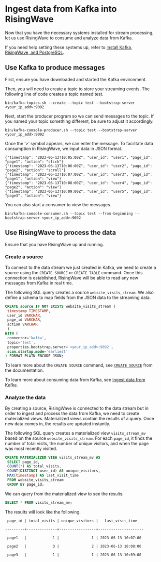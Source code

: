 # Ingest data from Kafka into RisingWave

Now that you have the necessary systems installed for stream processing, let us use RisingWave to consume and analyze data from Kafka. 

If you need help setting these systems up, refer to [Install Kafka, RisingWave, and PostgreSQL](/get-started/install-kafka-rw-pg.md).

## Use Kafka to produce messages

First, ensure you have downloaded and started the Kafka environment. 

Then, you will need to create a topic to store your streaming events. The following line of code creates a topic named test. 

```terminal
bin/kafka-topics.sh --create --topic test --bootstrap-server <your_ip_add>:9092
```

Next, start the producer program so we can send messages to the topic. If you named your topic something different, be sure to adjust it accordingly. 

```terminal
bin/kafka-console-producer.sh --topic test --bootstrap-server <your_ip_add>:9092
```

Once the ‘>’ symbol appears, we can enter the message. To facilitate data consumption in RisingWave, we input data in JSON format.

```terminal
{"timestamp": "2023-06-13T10:05:00Z", "user_id": "user1", "page_id": "page1", "action": "click"}
{"timestamp": "2023-06-13T10:06:00Z", "user_id": "user2", "page_id": "page2", "action": "scroll"}
{"timestamp": "2023-06-13T10:07:00Z", "user_id": "user3", "page_id": "page1", "action": "view"}
{"timestamp": "2023-06-13T10:08:00Z", "user_id": "user4", "page_id": "page2", "action": "view"}
{"timestamp": "2023-06-13T10:09:00Z", "user_id": "user5", "page_id": "page3", "action": "view"}
```

You can also start a consumer to view the messages.

```terminal
bin/kafka-console-consumer.sh --topic test --from-beginning --bootstrap-server <your_ip_add>:9092
```

## Use RisingWave to process the data

Ensure that you have RisingWave up and running.

### Create a source

To connect to the data stream we just created in Kafka, we need to create a source using the `CREATE SOURCE` or `CREATE TABLE` command. Once this connection is established, RisingWave will be able to read any new messages from Kafka in real time. 

The following SQL query creates a source `website_visits_stream`. We also define a schema to map fields from the JSON data to the streaming data. 

```sql
CREATE source IF NOT EXISTS website_visits_stream (
 timestamp TIMESTAMP,
 user_id VARCHAR,
 page_id VARCHAR,
 action VARCHAR
 )
WITH (
 connector='kafka',
 topic='test',
 properties.bootstrap.server='<your_ip_add>:9092',
 scan.startup.mode='earliest'
) FORMAT PLAIN ENCODE JSON;
```

To learn more about the `CREATE SOURCE` command, see [`CREATE SOURCE`](https://docs.risingwave.com/docs/current/sql-create-source/) from the documentation.

To learn more about consuming data from Kafka, see [Ingest data from Kafka](https://docs.risingwave.com/docs/current/ingest-from-kafka/).

### Analyze the data

By creating a source, RisingWave is connected to the data stream but in order to ingest and process the data from Kafka, we need to create materialized views. Materialized views contain the results of a query. Once new data comes in, the results are updated instantly.

The following SQL query creates a materialized view `visits_stream_mv` based on the source `website_visits_stream`. For each `page_id`, it finds the number of total visits, the number of unique visitors, and when the page was most recently visited.

```sql
CREATE MATERIALIZED VIEW visits_stream_mv AS
 SELECT page_id,
 COUNT(*) AS total_visits,
 COUNT(DISTINCT user_id) AS unique_visitors,
 MAX(timestamp) AS last_visit_time
 FROM website_visits_stream
 GROUP BY page_id;
```

We can query from the materialized view to see the results.

```sql
SELECT * FROM visits_stream_mv;
```

The results will look like the following.

```terminal
 page_id | total_visits | unique_visitors |   last_visit_time

---------+--------------+-----------------+---------------------

 page1   |            1 |               1 | 2023-06-13 10:07:00

 page2   |            3 |               2 | 2023-06-13 10:08:00

 page3   |            1 |               1 | 2023-06-13 10:09:00
```


